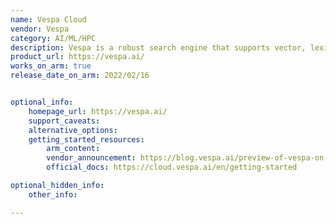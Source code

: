 ```yaml
---
name: Vespa Cloud
vendor: Vespa
category: AI/ML/HPC
description: Vespa is a robust search engine that supports vector, lexical, and structured data searches. For production-ready search solutions, it integrates machine-learned model inference, ensuring scalability and high availability.
product_url: https://vespa.ai/
works_on_arm: true
release_date_on_arm: 2022/02/16


optional_info:
    homepage_url: https://vespa.ai/
    support_caveats:
    alternative_options:
    getting_started_resources:
        arm_content:
        vendor_announcement: https://blog.vespa.ai/preview-of-vespa-on-arm64/
        official_docs: https://cloud.vespa.ai/en/getting-started

optional_hidden_info:
    other_info:

---
```

